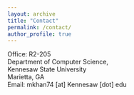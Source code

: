 ```yaml
---
layout: archive
title: "Contact"
permalink: /contact/
author_profile: true
---
```

Office: R2-205<br>
Department of Computer Science, 
<br>Kennesaw State University<br>
Marietta, GA
<br>Email: mkhan74 [at] Kennesaw [dot] edu
